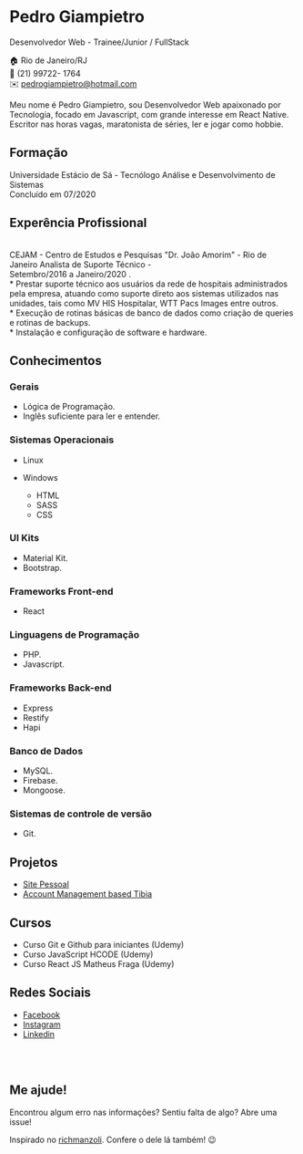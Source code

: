 
# Pedro Giampietro
Desenvolvedor Web - Trainee/Junior / FullStack

:house:    Rio de Janeiro/RJ <br>
:iphone:   (21) 99722- 1764 <br>
:envelope:  pedrogiampietro@hotmail.com

Meu nome é Pedro Giampietro, sou Desenvolvedor Web apaixonado por Tecnologia, focado em Javascript, com grande interesse em React Native. Escritor nas horas vagas, maratonista de séries, ler e jogar como hobbie.

## Formação
Universidade Estácio de Sá - Tecnólogo Análise e Desenvolvimento de Sistemas<br>
Concluído em 07/2020


## Experência Profissional
<br>
CEJAM - Centro de Estudos e Pesquisas "Dr. João Amorim" - Rio de Janeiro
Analista de Suporte Técnico - <br>
Setembro/2016 a Janeiro/2020 . <br>
  * Prestar suporte técnico aos usuários da rede de hospitais administrados pela
empresa, atuando como suporte direto aos sistemas utilizados nas unidades, tais
como MV HIS Hospitalar, WTT Pacs Images entre outros. <br>
* Execução de rotinas básicas de banco de dados como criação de queries e rotinas
de backups. <br>
* Instalação e configuração de software e hardware.


## Conhecimentos

### Gerais
* Lógica de Programação.
* Inglês suficiente para ler e entender.

### Sistemas Operacionais
* Linux
* Windows

  * HTML 
  * SASS
  * CSS

### UI Kits
* Material Kit.
* Bootstrap.

### Frameworks Front-end
* React

### Linguagens de Programação
* PHP.
* Javascript.

### Frameworks Back-end
* Express
* Restify
* Hapi

### Banco de Dados
* MySQL.
* Firebase.
* Mongoose.

### Sistemas de controle de versão
* Git.

## Projetos
* [Site Pessoal](https://pedrogiampietro.github.io/)
* [Account Management based Tibia](https://github.com/pedrogiampietro/Hati)

## Cursos
* Curso Git e Github para iniciantes (Udemy)
* Curso JavaScript HCODE (Udemy)
* Curso React JS Matheus Fraga (Udemy)


## Redes Sociais
*  [Facebook](https://www.facebook.com/pedrogiampietro)
*  [Instagram](https://www.instagram.com/pedrogiampietro/)
*  [Linkedin](https://www.linkedin.com/in/pedrogiampietro/)

<br><br>

## Me ajude!
Encontrou algum erro nas informações? Sentiu falta de algo? Abre uma issue! <br>

Inspirado no [richmanzoli](https://github.com/richmanzoli/curriculo). Confere o dele lá também! :wink:
